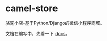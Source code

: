 # camel-store
骆驼小店-基于Python/Django的微信小程序商城。

文档在编写中，先看一下 [docs](https://github.com/gzqichang/camel-store/tree/master/docs)。
